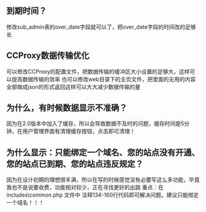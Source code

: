 <!--
 * @Author: yihua
 * @Date: 2025-01-06 18:25:34
 * @LastEditTime: 2025-01-13 20:02:54
 * @LastEditors: yihua
 * @Description: 
 * @FilePath: \docs\zh-cn\QA.md
 * 💊物物而不物于物，念念而不念于念🍁
 * Copyright (c) 2025 by yihua, All Rights Reserved. 
-->

## 到期时间？
修改sub_admin表的over_date字段就可以了，把over_date字段的时间改的足够长

## CCProxy数据传输优化
可以修改CCProxy的配置文件，把数据传输的缓冲区大小设置的足够大，这样可以提高数据传输的效率
也可以修改web目录下的主页文件，把里面的无用的内容全部做成json的形式返回这样可以大大减少数据传输的量

## 为什么，有时候数据显示不准确？
因为在2.0版本中加入了缓存，所以会导致数据不及时的问题，缓存时间是5分钟，在用户管理界面有清理缓存按钮，点击即可清理！

## 为什么显示：只能绑定一个域名、您的站点没有开通、您的站点已到期、您的站点违反规定？
因为在设计初期的理想很丰满，所以在写的时候感觉没有必要写这么多功能，毕竟我也不是说要收费，功能相对较少，正在寻找更好的出路
重点：在includes\common.php 文件中 注释134-160行代码即可解决问题。建议只能绑定一个域名！！！